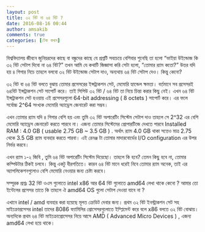 ```yaml
---
layout: post
title: ৩২ বিট না ৬৪ বিট ?
date: 2016-08-16 00:44
author: amsakib
comments: true
categories: [টেক কথন]
---
```

বিশ্ববিদ্যালয় জীবনে জুনিয়রদের কাছে বা বন্ধুদের কাছে যে প্রশ্নটি সবচেয়ে বেশিবার শুনেছি তা হলো “ভাইয়া উইন্ডোজ কি ৩২ বিট সেটাপ দিবো না ৬৪ বিট?” তখন আমি যে কথাটি জিজ্ঞাসা করি সেটা হলো, “তোমার র‍্যাম কতো?” উত্তর যদি হয় ৪ গিগার নিচে তাহলে বলবো ৩২ বিট উইন্ডোজ সেটাপ দাও, অন্যথায় ৬৪ বিট সেটাপ দেও। কিন্তু কেনো?
<div class="text_exposed_show">

৩২ বিট বা ৬৪ বিট বলতে বুঝায় তোমার প্রসেসরের ইন্সট্রাকশন সেট, মেমোরি হ্যান্ডেল ক্ষমতা। বর্তমানে সব প্রসেসরই ৬৪বিট ইন্সট্রাকশন সেট সাপোর্ট করে। তাই সিপিউ ৩২ বিট / ৬৪ বিট তা নিয়ে চিন্তা করার কিছু নেই। এখন ৬৪ বিট ইন্সট্রাকশন সেট হওয়ায় এই প্রসেসরগুলো 64-bit addressing ( 8 octets ) সাপোর্ট করে। এর ফলে সর্বোচ্চ 2^64 সংখ্যক মেমোরি অ্যাড্রেস জেনারেট করা সম্ভব।

এখন তোমার র‍্যাম যদি ৪ গিগার বেশি হয় এবং তুমি ৩২ বিট অপারেটিং সিস্টেম সেটাপ দাও তাহলে সে 2^32 এর বেশি মেমোরি অ্যাড্রেস জেনারেট করতে পারবে না। এজন্য তোমার সিস্টেমের প্রোপারটিজে দেখতে পারবে Installed RAM : 4.0 GB ( usable 2.75 GB ~ 3.5 GB ) . অর্থাৎ র‍্যাম 4.0 GB থাকা সত্তেও মাত্র 2.75 থেকে 3.5 GB র‍্যাম ব্যবহার করতে পারবা। এই রেনঞ্জ টা তোমার মাদারবোর্ডের I/O configuration এর উপর নির্ভর করবে।

এখন র‍্যাম ১-২ জিবি , তুমি ৬৪ বিট অপারেটিং সিস্টেম দিয়েছো। তাহলে কি হবে? তেমন কিছু হবে না, তোমার কম্পিউটার ঠিকই চলবে। কিন্তু একটু ধীরগতিতে। কারন ৬৪ বিট মানে ধরেই নিবে তোমার র‍্যাম অনেক, তাই এর অ্যাপলিকেশনগুলোও বেশি মেমোরি নেওয়ার জন্য চেষ্টা করবে।

সম্পূরক প্রশ্নঃ 32 বিট ওএস গুলোতে intel x86 আর 64 বিট গুলোতে amd64 লেখা থাকে কেনো ? আমার তো ইন্টেলের প্রসেসর তাতে কি তাহলে ঐ amd64 OS গুলো সেটাপ দেওয়া যাবে না ?

এখানে intel / amd ব্যবহার করা হয়েছে মূলত ক্রেডিট দেবার জন্য। প্রথম ৩২ বিট ইনস্ট্রাকশন সেট সহ মাইক্রোপ্রসেসর intel তাদের 8086 ফ্যামিলির প্রোসেসরগুলোতে ইম্প্লিমেন্ট করে বলে x86 বলতে ৩২ বিট বোঝায়। অন্যদিকে প্রথম ৬৪ বিট মাইক্রোপ্রোসেসর নিয়ে আসে AMD ( Advanced Micro Devices ) , এজন্য amd64 লেখা হয়ে থাকে।

</div>
